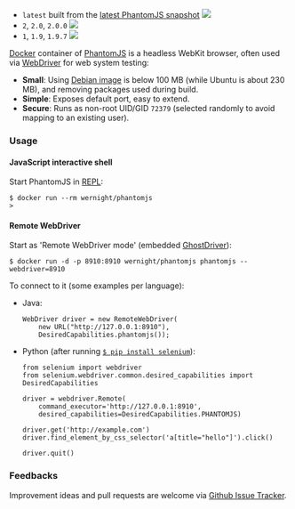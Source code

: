   * `latest` built from the [latest PhantomJS snapshot](https://github.com/ariya/phantomjs/commits/master) [![](https://badge.imagelayers.io/wernight/phantomjs:latest.svg)](https://imagelayers.io/?images=wernight/phantomjs:latest 'Get your own badge on imagelayers.io')
  * `2`, `2.0`, `2.0.0` [![](https://badge.imagelayers.io/wernight/phantomjs:2.svg)](https://imagelayers.io/?images=wernight/phantomjs:2 'Get your own badge on imagelayers.io')
  * `1`, `1.9`, `1.9.7` [![](https://badge.imagelayers.io/wernight/phantomjs:1.svg)](https://imagelayers.io/?images=wernight/phantomjs:1 'Get your own badge on imagelayers.io')

[Docker][docker] container of [PhantomJS][phantomjs] is a headless WebKit browser, often used via [WebDriver][webdriver] for web system testing:

 * **Small**: Using [Debian image][debian] is below 100 MB (while Ubuntu is about 230 MB), and removing packages used during build.
 * **Simple**: Exposes default port, easy to extend.
 * **Secure**: Runs as non-root UID/GID `72379` (selected randomly to avoid mapping to an existing user).


### Usage

#### JavaScript interactive shell
 
Start PhantomJS in [REPL](http://phantomjs.org/repl.html):

    $ docker run --rm wernight/phantomjs
    >

#### Remote WebDriver

Start as 'Remote WebDriver mode' (embedded [GhostDriver](https://github.com/detro/ghostdriver)):

    $ docker run -d -p 8910:8910 wernight/phantomjs phantomjs --webdriver=8910

To connect to it (some examples per language):

  * Java:

        WebDriver driver = new RemoteWebDriver(
            new URL("http://127.0.0.1:8910"),
            DesiredCapabilities.phantomjs());

  * Python (after running [`$ pip install selenium`](https://pypi.python.org/pypi/selenium/)):
  
        from selenium import webdriver
        from selenium.webdriver.common.desired_capabilities import DesiredCapabilities

        driver = webdriver.Remote(
            command_executor='http://127.0.0.1:8910',
            desired_capabilities=DesiredCapabilities.PHANTOMJS)

        driver.get('http://example.com')
        driver.find_element_by_css_selector('a[title="hello"]').click()
        
        driver.quit()


### Feedbacks

Improvement ideas and pull requests are welcome via
[Github Issue Tracker](https://github.com/wernight/docker-phantomjs/issues).

[phantomjs]:        http://phantomjs.org/
[docker]:           https://www.docker.io/
[debian]:           https://registry.hub.docker.com/_/debian/
[webdriver]:        http://www.seleniumhq.org/projects/webdriver/
